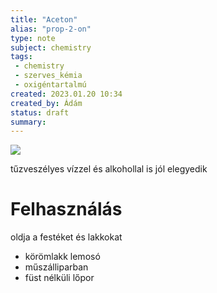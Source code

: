 ```yaml
---
title: "Aceton"
alias: "prop-2-on"
type: note
subject: chemistry
tags:
 - chemistry
 - szerves_kémia
 - oxigéntartalmú
created: 2023.01.20 10:34
created_by: Ádám
status: draft
summary: 
---
```

![](https://www.worldofchemicals.com/Article/632/acetone.jpg)

tűzveszélyes
vízzel és alkohollal is jól elegyedik

# Felhasználás
oldja a festéket és lakkokat
- körömlakk lemosó
- műszálliparban
- füst nélküli lőpor
